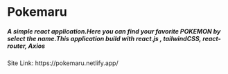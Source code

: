 <h1>Pokemaru</h1>
           <h5>A simple react application.Here you can find your favorite <strong>POKEMON</strong> by select the name.This application build with react.js , tailwindCSS, react-router, Axios</h5>
<p>Site Link: https://pokemaru.netlify.app/</p>
